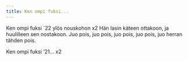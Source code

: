 ```yaml
---
title: Ken ompi fuksi...
---
```


Ken ompi fuksi ´22
ylös nouskohon x2
Hän lasin käteen ottakoon, ja 
huulilleen sen nostakoon.
Juo pois, juo pois, juo pois, juo 
pois,
juo herran tähden pois.

Ken ompi fuksi ’21… x2
